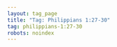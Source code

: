 ```yaml
---
layout: tag_page
title: "Tag: Philippians 1:27-30"
tag: philippians-1:27-30
robots: noindex
---
```

